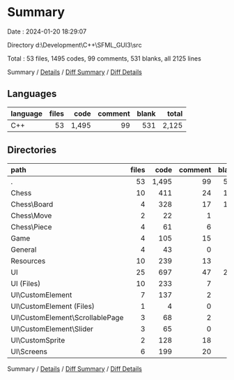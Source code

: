 # Summary

Date : 2024-01-20 18:29:07

Directory d:\\Development\\C++\\SFML_GUI3\\src

Total : 53 files,  1495 codes, 99 comments, 531 blanks, all 2125 lines

Summary / [Details](details.md) / [Diff Summary](diff.md) / [Diff Details](diff-details.md)

## Languages
| language | files | code | comment | blank | total |
| :--- | ---: | ---: | ---: | ---: | ---: |
| C++ | 53 | 1,495 | 99 | 531 | 2,125 |

## Directories
| path | files | code | comment | blank | total |
| :--- | ---: | ---: | ---: | ---: | ---: |
| . | 53 | 1,495 | 99 | 531 | 2,125 |
| Chess | 10 | 411 | 24 | 197 | 632 |
| Chess\\Board | 4 | 328 | 17 | 166 | 511 |
| Chess\\Move | 2 | 22 | 1 | 7 | 30 |
| Chess\\Piece | 4 | 61 | 6 | 24 | 91 |
| Game | 4 | 105 | 15 | 34 | 154 |
| General | 4 | 43 | 0 | 20 | 63 |
| Resources | 10 | 239 | 13 | 59 | 311 |
| UI | 25 | 697 | 47 | 221 | 965 |
| UI (Files) | 10 | 233 | 7 | 65 | 305 |
| UI\\CustomElement | 7 | 137 | 2 | 46 | 185 |
| UI\\CustomElement (Files) | 1 | 4 | 0 | 3 | 7 |
| UI\\CustomElement\\ScrollablePage | 3 | 68 | 2 | 24 | 94 |
| UI\\CustomElement\\Slider | 3 | 65 | 0 | 19 | 84 |
| UI\\CustomSprite | 2 | 128 | 18 | 49 | 195 |
| UI\\Screens | 6 | 199 | 20 | 61 | 280 |

Summary / [Details](details.md) / [Diff Summary](diff.md) / [Diff Details](diff-details.md)